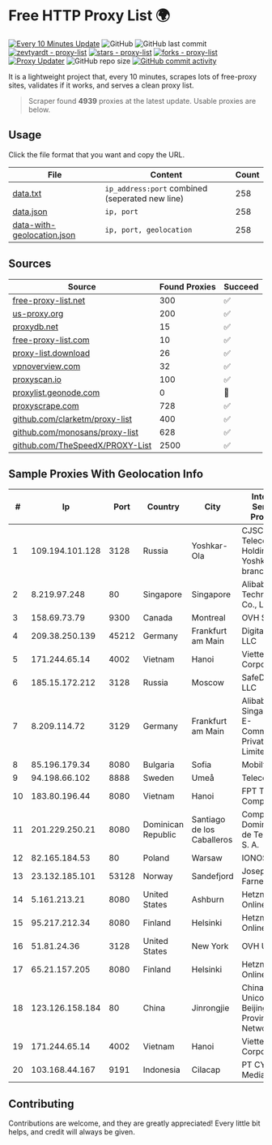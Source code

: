 
# Free HTTP Proxy List 🌍

[![Every 10 Minutes Update](https://github.com/mertguvencli/http-proxy-list/actions/workflows/main.yml/badge.svg?branch=main)](https://github.com/mertguvencli/http-proxy-list/actions/workflows/main.yml)
![GitHub](https://img.shields.io/github/license/mertguvencli/http-proxy-list)
![GitHub last commit](https://img.shields.io/github/last-commit/mertguvencli/http-proxy-list)
[![zevtyardt - proxy-list](https://img.shields.io/static/v1?label=zevtyardt&message=proxy-list&color=blue&logo=github)](https://github.com/zevtyardt/proxy-list "Go to GitHub repo")
[![stars - proxy-list](https://img.shields.io/github/stars/zevtyardt/proxy-list?style=social)](https://github.com/zevtyardt/proxy-list)
[![forks - proxy-list](https://img.shields.io/github/forks/zevtyardt/proxy-list?style=social)](https://github.com/zevtyardt/proxy-list)
[![Proxy Updater](https://github.com/zevtyardt/proxy-list/workflows/Proxy%20Updater/badge.svg)](https://github.com/zevtyardt/proxy-list/actions?query=workflow:"Proxy+Updater")
![GitHub repo size](https://img.shields.io/github/repo-size/zevtyardt/proxy-list)
[![GitHub commit activity](https://img.shields.io/github/commit-activity/m/zevtyardt/proxy-list?logo=commits)](https://github.com/zevtyardt/proxy-list/commits/main)

It is a lightweight project that, every 10 minutes, scrapes lots of free-proxy sites, validates if it works, and serves a clean proxy list.

> Scraper found **4939** proxies at the latest update. Usable proxies are below.

## Usage

Click the file format that you want and copy the URL.

|File|Content|Count|
|----|-------|-----|
|[data.txt](https://raw.githubusercontent.com/mertguvencli/http-proxy-list/main/proxy-list/data.txt)|`ip_address:port` combined (seperated new line)|258|
|[data.json](https://raw.githubusercontent.com/mertguvencli/http-proxy-list/main/proxy-list/data.json)|`ip, port`|258|
|[data-with-geolocation.json](https://raw.githubusercontent.com/mertguvencli/http-proxy-list/main/proxy-list/data-with-geolocation.json)|`ip, port, geolocation`|258|

## Sources

|Source|Found Proxies|Succeed|
|------|-------------|-------|
|[free-proxy-list.net](https://free-proxy-list.net)|300|✅|
|[us-proxy.org](https://www.us-proxy.org)|200|✅|
|[proxydb.net](http://proxydb.net)|15|✅|
|[free-proxy-list.com](https://free-proxy-list.com/?page=&port=&type%5B%5D=http&type%5B%5D=https&up_time=0&search=Search)|10|✅|
|[proxy-list.download](https://www.proxy-list.download/HTTP)|26|✅|
|[vpnoverview.com](https://vpnoverview.com/privacy/anonymous-browsing/free-proxy-servers)|32|✅|
|[proxyscan.io](https://www.proxyscan.io)|100|✅|
|[proxylist.geonode.com](https://proxylist.geonode.com/api/proxy-list?limit=300&page=1&sort_by=lastChecked&sort_type=desc&protocols=http,https)|0|🚫|
|[proxyscrape.com](https://api.proxyscrape.com/v2/?request=displayproxies&protocol=http&timeout=10000&country=all&ssl=all&anonymity=all)|728|✅|
|[github.com/clarketm/proxy-list](https://raw.githubusercontent.com/clarketm/proxy-list/master/proxy-list-raw.txt)|400|✅|
|[github.com/monosans/proxy-list](https://raw.githubusercontent.com/monosans/proxy-list/main/proxies/http.txt)|628|✅|
|[github.com/TheSpeedX/PROXY-List](https://raw.githubusercontent.com/TheSpeedX/PROXY-List/master/http.txt)|2500|✅|


## Sample Proxies With Geolocation Info

|#|Ip|Port|Country|City|Internet Service Provider|
|-|--|----|-------|----|-------------------------|
|1|109.194.101.128|3128|Russia|Yoshkar-Ola|CJSC "ER-Telecom Holding" Yoshkar-Ola branch|
|2|8.219.97.248|80|Singapore|Singapore|Alibaba (US) Technology Co., Ltd.|
|3|158.69.73.79|9300|Canada|Montreal|OVH SAS|
|4|209.38.250.139|45212|Germany|Frankfurt am Main|DigitalOcean, LLC|
|5|171.244.65.14|4002|Vietnam|Hanoi|Viettel Corporation|
|6|185.15.172.212|3128|Russia|Moscow|SafeData LLC|
|7|8.209.114.72|3129|Germany|Frankfurt am Main|Alibaba.com Singapore E-Commerce Private Limited|
|8|85.196.179.34|8080|Bulgaria|Sofia|Mobiltel BNG|
|9|94.198.66.102|8888|Sweden|Umeå|Telecom3|
|10|183.80.196.44|8080|Vietnam|Hanoi|FPT Telecom Company|
|11|201.229.250.21|8080|Dominican Republic|Santiago de los Caballeros|Compañía Dominicana de Teléfonos S. A.|
|12|82.165.184.53|80|Poland|Warsaw|IONOS SE|
|13|23.132.185.101|53128|Norway|Sandefjord|Joseph Farnell|
|14|5.161.213.21|8080|United States|Ashburn|Hetzner Online GmbH|
|15|95.217.212.34|8080|Finland|Helsinki|Hetzner Online GmbH|
|16|51.81.24.36|3128|United States|New York|OVH US LLC|
|17|65.21.157.205|8080|Finland|Helsinki|Hetzner Online GmbH|
|18|123.126.158.184|80|China|Jinrongjie|China Unicom Beijing Province Network|
|19|171.244.65.14|4002|Vietnam|Hanoi|Viettel Corporation|
|20|103.168.44.167|9191|Indonesia|Cilacap|PT CYB Media Group|



## Contributing

Contributions are welcome, and they are greatly appreciated! Every
little bit helps, and credit will always be given.


